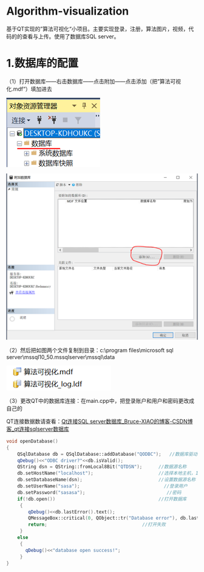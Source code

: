 # Algorithm-visualization
基于QT实现的”算法可视化“小项目。主要实现登录，注册，算法图片，视频，代码的的查看与上传。使用了数据库SQL server。

# 1.数据库的配置

（1）打开数据库——右击数据库——点击附加——点击添加（把”算法可视化.mdf“）填加进去

![](https://raw.githubusercontent.com/togetherhkl/Mypictures/main/20220612232231.PNG)

<img src="https://raw.githubusercontent.com/togetherhkl/Mypictures/main/20220612232249.PNG" style="zoom: 67%;" />

（2）然后把如图两个文件复制到目录：c:\program files\microsoft sql server\mssql10_50.mssqlserver\mssql\data

![](https://raw.githubusercontent.com/togetherhkl/Mypictures/main/20220613085701.PNG)

（3）更改QT中的数据库连接：在main.cpp中，把登录账户和用户和密码更改成自己的

QT连接数据数请查看：[Qt连接SQL server数据库_Bruce-XIAO的博客-CSDN博客_qt连接sqlserver数据库](https://blog.csdn.net/ccsuxwz/article/details/72875376)

```c++
void openDatabase()
{
    QSqlDatabase db = QSqlDatabase::addDatabase("QODBC");   //数据库驱动类型为SQL Server
    qDebug()<<"ODBC driver?"<<db.isValid();
    QString dsn = QString::fromLocal8Bit("QTDSN");      //数据源名称
    db.setHostName("localhost");                        //选择本地主机，127.0.1.1
    db.setDatabaseName(dsn);                            //设置数据源名称
    db.setUserName("sasa");                               //登录用户
    db.setPassword("sasasa");                              //密码
    if(!db.open())                                      //打开数据库
     {
        qDebug()<<db.lastError().text();
        QMessageBox::critical(0, QObject::tr("Database error"), db.lastError().text());
        return;                                   //打开失败
     }
    else
     {
       qDebug()<<"database open success!";
     }
}
```

